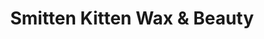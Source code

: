 ---
title: "Smitten Kitten Wax & Beauty"
url: /wauwatosa/smitten-kitten-wax-and-beauty/
shop: beauty
---